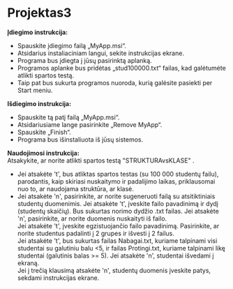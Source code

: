 # Projektas3

**Įdiegimo instrukcija:**
* Spauskite įdiegimo failą  „MyApp.msi“.
* Atsidarius instaliaciniam langui, sekite instrukcijas ekrane.
* Programa bus įdiegta į jūsų pasirinktą aplanką.
* Programos aplanke bus pridėtas  „stud100000.txt“ failas, kad galėtumėte atlikti spartos testą.
* Taip pat bus sukurta programos nuoroda, kurią galėsite pasiekti per Start meniu.

**Išdiegimo instrukcija:**
* Spauskite tą patį failą „MyApp.msi“.
* Atsidariusiame lange pasirinkite „Remove MyApp“.
* Spauskite „Finish“.
* Programa bus išinstaliuota iš jūsų sistemos.

**Naudojimosi instrukcija:**<br>
Atsakykite, ar norite atlikti spartos testą "STRUKTURAvsKLASE" . <br>
* Jei atsakėte 't', bus atliktas spartos testas (su 100 000 studentų failu), parodantis, kaip skiriasi nuskaitymo ir padalijimo laikas, priklausomai nuo to, ar naudojama struktūra, ar klasė. 
* Jei atsakėte 'n', pasirinkite, ar norite sugeneruoti failą su atsitiktiniais studentų duomenimis. Jei atsakėte 't', įveskite failo pavadinimą ir dydį (studentų skaičių). Bus sukurtas norimo dydžio .txt failas. Jei atsakėte 'n', pasirinkite, ar norite duomenis nuskaityti iš failo. <br>
Jei atsakėte 't', įveskite egzistuojančio failo pavadinimą. Pasirinkite, ar norite studentus padalinti į 2 grupes ir išvesti į 2 failus. <br>
Jei atsakėte 't', bus sukurtas failas Nabagai.txt, kuriame talpinami visi studentai su galutiniu balu <5, ir failas Protingi.txt, kuriame talpinami likę studentai (galutinis balas >= 5). Jei atsakėte 'n', studentai išvedami į ekraną.<br>
Jei į trečią klausimą atsakėte 'n', studentų duomenis įveskite patys, sekdami instrukcijas ekrane.<br>

